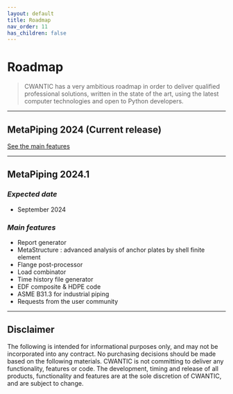 ```yaml
---
layout: default
title: Roadmap
nav_order: 11
has_children: false
---
```


# Roadmap

>CWANTIC has a very ambitious roadmap in order to deliver qualified professional solutions, written in the state of the art, using the latest computer technologies and open to Python developers.

---
## MetaPiping 2024 (Current release)

[See the main features](https://documentation.metapiping.com/WhatsNew/2024.html)

---

## MetaPiping 2024.1

### *Expected date*

* September 2024

### *Main features*

* Report generator
* MetaStructure : advanced analysis of anchor plates by shell finite element
* Flange post-processor
* Load combinator
* Time history file generator
* EDF composite & HDPE code
* ASME B31.3 for industrial piping
* Requests from the user community
  
---

## Disclaimer

The following is intended for informational purposes only, and may not be incorporated into any contract. No purchasing decisions should be made based on the following materials. CWANTIC is not committing to deliver any functionality, features or code. The development, timing and release of all products, functionality and features are at the sole discretion of CWANTIC, and are subject to change.


